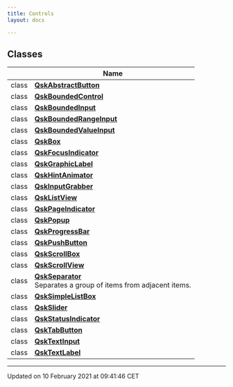 ```yaml
---
title: Controls
layout: docs

---
```



## Classes

|                | Name           |
| -------------- | -------------- |
| class | **[QskAbstractButton](/docs/classes/classQskAbstractButton/)**  |
| class | **[QskBoundedControl](/docs/classes/classQskBoundedControl/)**  |
| class | **[QskBoundedInput](/docs/classes/classQskBoundedInput/)**  |
| class | **[QskBoundedRangeInput](/docs/classes/classQskBoundedRangeInput/)**  |
| class | **[QskBoundedValueInput](/docs/classes/classQskBoundedValueInput/)**  |
| class | **[QskBox](/docs/classes/classQskBox/)**  |
| class | **[QskFocusIndicator](/docs/classes/classQskFocusIndicator/)**  |
| class | **[QskGraphicLabel](/docs/classes/classQskGraphicLabel/)**  |
| class | **[QskHintAnimator](/docs/classes/classQskHintAnimator/)**  |
| class | **[QskInputGrabber](/docs/classes/classQskInputGrabber/)**  |
| class | **[QskListView](/docs/classes/classQskListView/)**  |
| class | **[QskPageIndicator](/docs/classes/classQskPageIndicator/)**  |
| class | **[QskPopup](/docs/classes/classQskPopup/)**  |
| class | **[QskProgressBar](/docs/classes/classQskProgressBar/)**  |
| class | **[QskPushButton](/docs/classes/classQskPushButton/)**  |
| class | **[QskScrollBox](/docs/classes/classQskScrollBox/)**  |
| class | **[QskScrollView](/docs/classes/classQskScrollView/)**  |
| class | **[QskSeparator](/docs/classes/classQskSeparator/)** <br>Separates a group of items from adjacent items.  |
| class | **[QskSimpleListBox](/docs/classes/classQskSimpleListBox/)**  |
| class | **[QskSlider](/docs/classes/classQskSlider/)**  |
| class | **[QskStatusIndicator](/docs/classes/classQskStatusIndicator/)**  |
| class | **[QskTabButton](/docs/classes/classQskTabButton/)**  |
| class | **[QskTextInput](/docs/classes/classQskTextInput/)**  |
| class | **[QskTextLabel](/docs/classes/classQskTextLabel/)**  |












-------------------------------

Updated on 10 February 2021 at 09:41:46 CET
